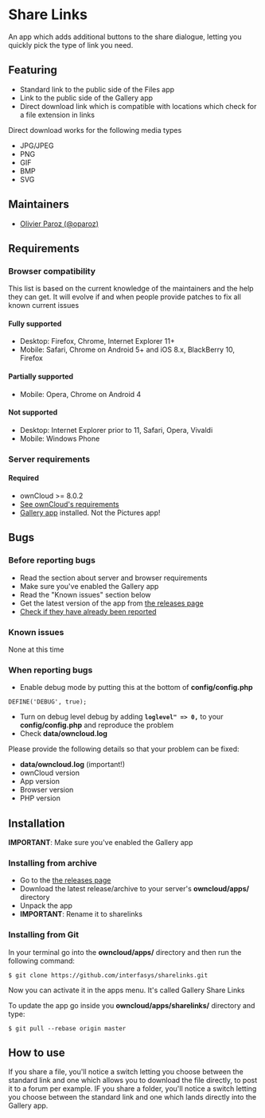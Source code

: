 # Share Links

An app which adds additional buttons to the share dialogue, letting you quickly pick the type of link you need.

## Featuring

* Standard link to the public side of the Files app
* Link to the public side of the Gallery app
* Direct download link which is compatible with locations which check for a file extension in links

Direct download works for the following media types

* JPG/JPEG
* PNG
* GIF
* BMP
* SVG

## Maintainers

* [Olivier Paroz (@oparoz)](https://github.com/oparoz)

## Requirements

### Browser compatibility
This list is based on the current knowledge of the maintainers and the help they can get.
It will evolve if and when people provide patches to fix all known current issues

#### Fully supported
* Desktop: Firefox, Chrome, Internet Explorer 11+
* Mobile: Safari, Chrome on Android 5+ and iOS 8.x, BlackBerry 10, Firefox

#### Partially supported
* Mobile: Opera, Chrome on Android 4

#### Not supported
* Desktop: Internet Explorer prior to 11, Safari, Opera, Vivaldi
* Mobile: Windows Phone

### Server requirements

#### Required
* ownCloud >= 8.0.2
* [See ownCloud's requirements](https://doc.owncloud.org/server/8.0/admin_manual/installation/source_installation.html#prerequisites)
* [Gallery app](https://github.com/owncloud/galleryplus) installed. Not the Pictures app!

## Bugs

### Before reporting bugs

* Read the section about server and browser requirements
* Make sure you've enabled the Gallery app
* Read the "Known issues" section below
* Get the latest version of the app from [the releases page](https://github.com/interfasys/sharelinks/releases)
* [Check if they have already been reported](https://github.com/interfasys/sharelinks/issues)

### Known issues

None at this time

### When reporting bugs

* Enable debug mode by putting this at the bottom of **config/config.php**

```
DEFINE('DEBUG', true);
```

* Turn on debug level debug by adding **`loglevel" => 0,`** to your **config/config.php** and reproduce the problem
* Check **data/owncloud.log**

Please provide the following details so that your problem can be fixed:

* **data/owncloud.log** (important!)
* ownCloud version
* App version
* Browser version
* PHP version

## Installation

**IMPORTANT**: Make sure you've enabled the Gallery app

### Installing from archive
* Go to the [the releases page](https://github.com/interfasys/sharelinks/releases)
* Download the latest release/archive to your server's **owncloud/apps/** directory
* Unpack the app
* **IMPORTANT**: Rename it to sharelinks

### Installing from Git

In your terminal go into the **owncloud/apps/** directory and then run the following command:
```
$ git clone https://github.com/interfasys/sharelinks.git
```

Now you can activate it in the apps menu. It's called Gallery Share Links

To update the app go inside you **owncloud/apps/sharelinks/** directory and type:
```
$ git pull --rebase origin master
```

## How to use

If you share a file, you'll notice a switch letting you choose between the standard link and one which allows you to download the file directly, to post it to a forum per example.
IF you share a folder, you'll notice a switch letting you choose between the standard link and one which lands directly into the Gallery app.

		